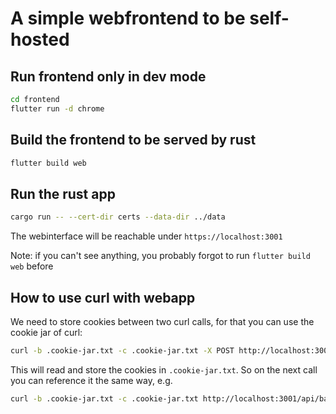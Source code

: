# A simple webfrontend to be self-hosted

## Run frontend only in dev mode

```bash
cd frontend
flutter run -d chrome
```

## Build the frontend to be served by rust

```bash
flutter build web
```

## Run the rust app

```bash
cargo run -- --cert-dir certs --data-dir ../data
```

The webinterface will be reachable under `https://localhost:3001`

Note: if you can't see anything, you probably forgot to run `flutter build web` before

## How to use curl with webapp

We need to store cookies between two curl calls, for that you can use the cookie jar of curl:

```bash
curl -b .cookie-jar.txt -c .cookie-jar.txt -X POST http://localhost:3001/api/login -d '{ "password": "satoshi" }' -H "Content-Type: application/json" -v
```

This will read and store the cookies in `.cookie-jar.txt`. So on the next call you can reference it the same way, e.g.

```bash
curl -b .cookie-jar.txt -c .cookie-jar.txt http://localhost:3001/api/balance
```

